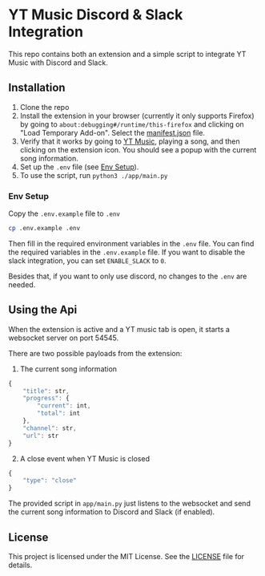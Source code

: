 # YT Music Discord & Slack Integration

This repo contains both an extension and a simple script to integrate YT Music with Discord and Slack.

## Installation

1. Clone the repo
2. Install the extension in your browser (currently it only supports Firefox) by going to `about:debugging#/runtime/this-firefox` and clicking on "Load Temporary Add-on". Select the [manifest.json](YTMusicExtension/manifest.json) file.
3. Verify that it works by going to [YT Music](https://music.youtube.com), playing a song, and then clicking on the extension icon. You should see a popup with the current song information.
5. Set up the `.env` file (see [Env Setup](#env-setup)).
4. To use the script, run `python3 ./app/main.py`

### Env Setup

Copy the `.env.example` file to `.env`

```bash
cp .env.example .env
```

Then fill in the required environment variables in the `.env` file. 
You can find the required variables in the `.env.example` file. If you want to disable the slack integration, you can set `ENABLE_SLACK` to `0`.

Besides that, if you want to only use discord, no changes to the `.env` are needed.


## Using the Api

When the extension is active and a YT music tab is open, it starts a websocket server on port 54545. 

There are two possible payloads from the extension:

1. The current song information
```js
{
    "title": str, 
    "progress": {
        "current": int, 
        "total": int
    }, 
    "channel": str, 
    "url": str
}
```

2. A close event when YT Music is closed
```js
{
    "type": "close"
}
```

The provided script in `app/main.py` just listens to the websocket and send the current song information to Discord and Slack (if enabled). 

## License

This project is licensed under the MIT License. See the [LICENSE](LICENSE) file for details.

